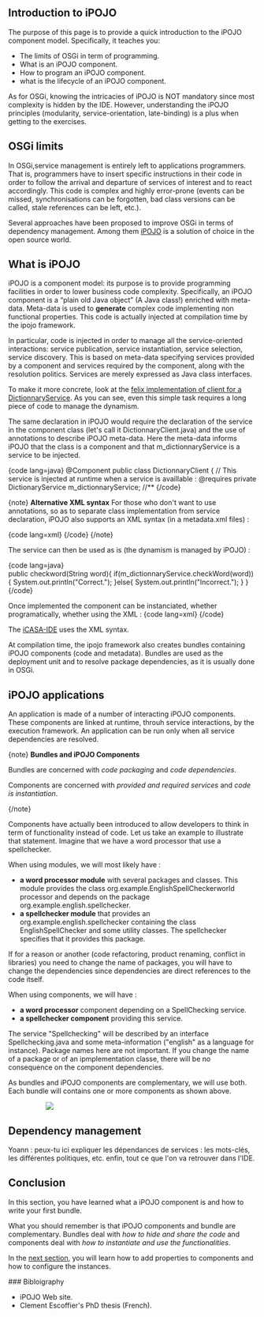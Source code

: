 <article markdown="1">

# Introduction to iPOJO

The purpose of this page is to provide a quick introduction to the iPOJO component model. Specifically, it teaches you:

+ The limits of OSGi in term of programming.
+ What is an iPOJO component.
+ How to program an iPOJO component.
+ what is the lifecycle of an iPOJO component.

As for OSGi, knowing the intricacies of iPOJO is NOT mandatory since most complexity is hidden by the IDE. However, understanding the iPOJO principles (modularity, service-orientation, late-binding) is a plus when getting to the exercises. 


## OSGi limits

In OSGi,service management is entirely left to applications programmers. That is, programmers have to insert specific instructions in their code in order to follow the arrival and departure of services of interest and to react accordingly. This code is complex and highly error-prone (events can be missed, synchronisations can be forgotten, bad class versions can be called, stale references can be left, etc.).

Several approaches have been proposed to improve OSGi in terms of dependency management. Among them [iPOJO](https://felix.apache.org/site/apache-felix-ipojo.html) is a solution of choice in the open source world. 

## What is iPOJO

iPOJO is a component model: its purpose is to provide programming facilities in order to lower business code complexity. Specifically, an iPOJO component is a “plain old Java object” (A Java class!) enriched with meta-data. Meta-data is used to **generate** complex code implementing non functional properties. This code is actually injected at compilation time by the ipojo framework.

In particular, code is injected in order to manage all the service-­oriented interactions: service publication, service instantiation, service selection, service discovery. This is based on meta-data specifying  services provided by a component and services required by the component, along with the resolution politics. Services are merely expressed as Java class interfaces. 


To make it more concrete, look at the [felix implementation of client for a DictionnaryService](https://felix.apache.org/site/apache-felix-tutorial-example-4.html). As you can see, even this simple task requires a long piece of code to manage the dynamism. 

The same declaration in iPOJO would require the declaration of the service in the component class (let's call it DictionnaryClient.java) and the use of annotations to describe iPOJO meta-data. Here the meta-data informs iPOJO that the class is a component and that m_dictionnaryService is a service to be injected.

{code lang=java}
@Component
public class DictionnaryClient {
	// This service is injected at runtime when a service is availlable :
	@requires
	private DictionaryService m_dictionnaryService; //**
{/code}

{note}
**Alternative XML syntax**
For those who don't want to use annotations, so as to separate class implementation from service declaration, iPOJO also supports an XML syntax (in a metadata.xml files) :

{code lang=xml}
<component classname="org.example.DictionnaryClient" name="DictionnaryClient">
	<requires specification="org.example.DictionaryService" field="m_dictionnaryService"/>
</component>
{/code}
{/note}

The service can then be used as is (the dynamism is managed by iPOJO) : 

{code lang=java}	
public checkword(String word){
	if(m_dictionnaryService.checkWord(word)){
        System.out.println("Correct.");
	}else{
		System.out.println("Incorrect.");
	}
}
{/code}

Once implemented the component can be instanciated, whether programatically, whether using the XML&nbsp;:
{code lang=xml}
 <instance component="DictionnaryClient" name="myDictionnaryClient">
{/code}

The [iCASA-IDE](/article/for-beginners/ide-hello-world) uses the XML syntax.


At compilation time, the ipojo framework also creates bundles containing iPOJO components (code and metadata). Bundles are used as the deployment unit and to resolve package dependencies, as it is usually done in OSGi.

## iPOJO applications

An application is made of a number of interacting iPOJO components. These components are linked at runtime, throuh service interactions, by the execution framework. An application can be run only when all service dependencies are resolved.


{note}
**Bundles and iPOJO Components**

Bundles are concerned with *code packaging* and *code dependencies*.

Components are concerned with *provided and required services* and *code is instantiation*.

{/note}

Components have actually been introduced to allow developers to think in term of functionality instead of code. Let us take an example to illustrate that statement. 
Imagine that we have a word processor that use a spellchecker. 

When using modules, we will most likely have :

+ **a word processor module** with several packages and classes. This module provides the class org.example.EnglishSpellCheckerworld processor and depends on the package org.example.english.spellchecker. 
+ **a spellchecker module** that provides an org.example.english.spellchecker containing the class EnglishSpellChecker and some utility classes. The spellchecker specifies that it provides this package. 

If for a reason or another (code refactoring, product renaming, conflict in libraries) you need to change the name of packages, you will have to change the dependencies since dependencies are direct references to the code itself.

When using components, we will have :

+ **a word processor** component depending on a SpellChecking service. 
+ **a spellchecker component** providing this service. 

The service "Spellchecking" will be described by an interface Spellchecking.java and some meta-information ("english" as a language for instance). Package names here are not important. If you change the name of a package or of an ipmplementation classe, there will be no consequence on the component dependencies. 

As bundles and iPOJO components are complementary, we will use both. Each bundle will contains one or more components as shown above.

<div style="margin:auto;width : 70%;"/>
<img src="{#img#}/hello-world/OSGIpojo.png"/>
</div>


## Dependency management

Yoann : peux-tu ici expliquer les dépendances de services : les mots-clés, les différentes politiques, etc. enfin, tout ce que l'on va retrouver dans l'IDE.



## Conclusion

In this section, you have learned what a iPOJO component is and how to write your first bundle.

What you should remember is that iPOJO components and bundle are complementary. Bundles deal with *how to hide and share the code* and components deal with *how to instantiate and use the functionalities*.

In the [next section](?p=component-properties&s=introduction), you will learn how to add properties to components and how to configure the instances.

</article>

<aside markdown="1">
### Bibloigraphy

+ iPOJO Web site.
+ Clement Escoffier's PhD thesis (French).

</aside>

